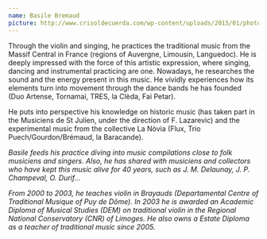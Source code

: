 ```yaml
---
name: Basile Bremaud
picture: http://www.crisoldecuerda.com/wp-content/uploads/2015/01/photo-basile-small-150x150.jpg
---
```


Through the violin and singing, he practices the traditional music from the Massif Central in France (regions of Auvergne, Limousin, Languedoc). He is deeply impressed with the force of this artistic expression, where singing, dancing and instrumental practicing are one. Nowadays, he researches the sound and the energy present in this music. He vividly experiences how its elements turn into movement through the dance bands he has founded (Duo Artense, Tornamai, TRES, la Clèda, Fai Petar).

He puts into perspective his knowledge on historic music (has taken part in the Musiciens de St Julien, under the direction of F. Lazarevic) and the experimental music from the collective La Nòvia (Flux, Trio Puech/Gourdon/Brémaud, la Baracande).

_Basile feeds his practice diving into music compilations close to folk musiciens and singers. Also, he has shared with musiciens and collectors who have kept this music alive for 40 years, such as J. M. Delaunay, J. P. Champeval, O. Durif…_

_From 2000 to 2003, he teaches violin in Brayauds (Departamental Centre of Traditional Musique of Puy de Dôme). In 2003 he is awarded an Academic Diploma of Musical Studies (DEM) on traditional violin in the Regional National Conservatory (CNR) of Limoges. He also owns a Estate Diploma as a teacher of traditional music since 2005._
